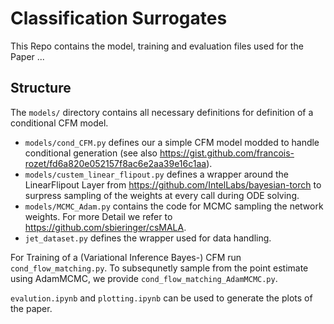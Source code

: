 # Classification Surrogates

This Repo contains the model, training and evaluation files used for the Paper ...

## Structure

The <code>models/</code> directory contains all necessary definitions for definition of a conditional CFM model. 
  * <code>models/cond_CFM.py</code> defines our a simple CFM model modded to handle conditional generation (see also https://gist.github.com/francois-rozet/fd6a820e052157f8ac6e2aa39e16c1aa).
  * <code>models/custem_linear_flipout.py</code> defines a wrapper around the LinearFlipout Layer from https://github.com/IntelLabs/bayesian-torch to surpress sampling of the weights at every call during ODE solving.
  * <code>models/MCMC_Adam.py</code> contains the code for MCMC sampling the network weights. For more Detail we refer to https://github.com/sbieringer/csMALA.
  * <code>jet_dataset.py</code> defines the wrapper used for data handling.

For Training of a (Variational Inference Bayes-) CFM run <code>cond_flow_matching.py</code>. To subsequnetly sample from the point estimate using AdamMCMC, we provide <code>cond_flow_matching_AdamMCMC.py</code>. 

<code>evalution.ipynb</code> and <code>plotting.ipynb</code> can be used to generate the plots of the paper.
